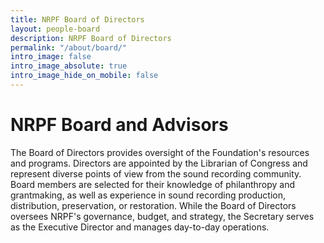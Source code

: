 ```yaml
---
title: NRPF Board of Directors
layout: people-board
description: NRPF Board of Directors
permalink: "/about/board/"
intro_image: false
intro_image_absolute: true
intro_image_hide_on_mobile: false
---
```


# NRPF Board and Advisors

The Board of Directors provides oversight of the Foundation's resources and programs.
Directors are appointed by the Librarian of Congress and represent diverse points of view from the sound recording community.
Board members are selected for their
knowledge of philanthropy and grantmaking, as well
as experience in sound recording production,
distribution, preservation, or restoration.
While the Board of Directors oversees NRPF's governance, budget, and strategy,
the Secretary serves as the Executive Director and manages day-to-day operations.
